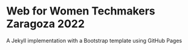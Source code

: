 # Web for Women Techmakers Zaragoza 2022

A Jekyll implementation with a Bootstrap template using GitHub Pages
